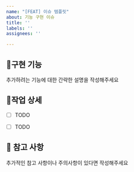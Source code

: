 ```yaml
---
name: "[FEAT] 이슈 템플릿"
about: 기능 구현 이슈
title: ''
labels: ''
assignees: ''

---
```


## 📌구현 기능
추가하려는 기능에 대한 간략한 설명을 작성해주세요


## 🔨작업 상세
- [ ] TODO
- [ ] TODO


## 📄 참고 사항
추가적인 참고 사항이나 주의사항이 있다면 작성해주세요
